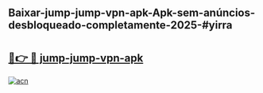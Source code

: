 ## Baixar-jump-jump-vpn-apk-Apk-sem-anúncios-desbloqueado-completamente-2025-#yirra

# <h2><a href="https://ainizakaria.my?title=jump-jump-vpn-apk&ref=20M">🔗👉 🔴 jump-jump-vpn-apk</a></h2>

[![acn](https://github.com/user-attachments/assets/0f9c940e-d8b0-45ae-aac7-cd30a18b3e1c)](https://ainizakaria.my?title=jump-jump-vpn-apk&ref=20M)

